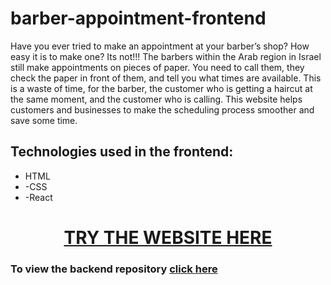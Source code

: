 # barber-appointment-frontend

<p>Have you ever tried to make an appointment at your barber’s shop? How easy it is to make one? Its not!!! The barbers within the Arab region in Israel still make appointments on pieces of paper. You need to call them, they check the paper in front of them, and tell you what times are available.
This is a waste of time, for the barber, the customer who is getting a haircut at the same moment,  and the customer who is calling.
This website helps customers and businesses to make the scheduling process smoother and save some time.
</p>

## Technologies used in the frontend:
- HTML
- -CSS
- -React

<h1 align="center"><a href="https://cranky-babbage-f1c5b5.netlify.app/">TRY THE WEBSITE HERE</a></h1>

### To view the backend repository <a href="https://github.com/muhammadawwad9/barber-appointment-backend">click here</a>
